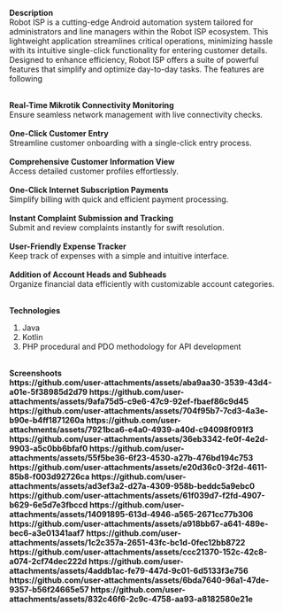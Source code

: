 <b>Description</b><br>
Robot ISP is a cutting-edge Android automation system tailored for administrators and line managers within the Robot ISP ecosystem. This lightweight application streamlines critical operations, minimizing hassle with its intuitive single-click functionality for entering customer details. Designed to enhance efficiency, Robot ISP offers a suite of powerful features that simplify and optimize day-to-day tasks. The features are following <br><br>

<b>Real-Time Mikrotik Connectivity Monitoring</b></br>
    Ensure seamless network management with live connectivity checks.
    </br></br>
<b>One-Click Customer Entry</b></br>
    Streamline customer onboarding with a single-click entry process.
</br></br>
<b>Comprehensive Customer Information View</b></br>
    Access detailed customer profiles effortlessly.
</br></br>
<b>One-Click Internet Subscription Payments</b></br>
    Simplify billing with quick and efficient payment processing.
</br></br>
<b>Instant Complaint Submission and Tracking</b></br>
    Submit and review complaints instantly for swift resolution.
</br></br>
<b>User-Friendly Expense Tracker</b></br>
    Keep track of expenses with a simple and intuitive interface.
</br></br>
<b>Addition of Account Heads and Subheads</b></br>
    Organize financial data efficiently with customizable account categories.
   <br><br>
   
<b>Technologies</b>
1. Java
2. Kotlin
3. PHP procedural and PDO methodology for API development

</br>
<b>Screenshoots<b></br>
https://github.com/user-attachments/assets/aba9aa30-3539-43d4-a01e-5f38985d2d79
https://github.com/user-attachments/assets/9afa75d5-c9e6-47c9-92ef-fbaef86c9d45
https://github.com/user-attachments/assets/704f95b7-7cd3-4a3e-b90e-b4ff1871260a
https://github.com/user-attachments/assets/7921bca6-e4a0-4939-a40d-c94098f091f3
https://github.com/user-attachments/assets/36eb3342-fe0f-4e2d-9903-a5c0bb6bfaf0
https://github.com/user-attachments/assets/55f5be36-6f23-4530-a27b-476bd194c753
https://github.com/user-attachments/assets/e20d36c0-3f2d-4611-85b8-f003d92726ca
https://github.com/user-attachments/assets/ad3ef3a2-d27a-4309-958b-beddc5a9ebc0
https://github.com/user-attachments/assets/61f039d7-f2fd-4907-b629-6e5d7e3fbccd
https://github.com/user-attachments/assets/14091895-613d-4946-a565-2671cc77b306
https://github.com/user-attachments/assets/a918bb67-a641-489e-bec6-a3e01341aaf7
https://github.com/user-attachments/assets/1c2c357a-2651-43fc-bc1d-0fec12bb8722
https://github.com/user-attachments/assets/ccc21370-152c-42c8-a074-2cf74dec222d
https://github.com/user-attachments/assets/4addb1ac-fe79-447d-9c01-6d5133f3e756
https://github.com/user-attachments/assets/6bda7640-96a1-47de-9357-b56f24665e57
https://github.com/user-attachments/assets/832c46f6-2c9c-4758-aa93-a8182580e21e
